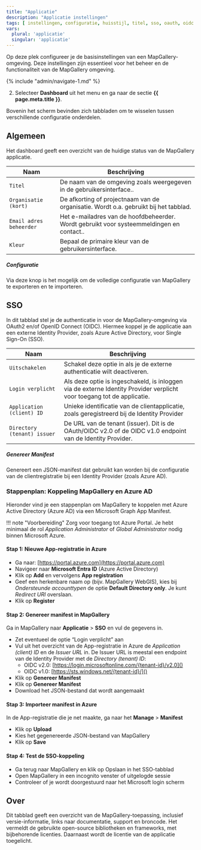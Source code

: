 ```yaml
---
title: "Applicatie"
description: "Applicatie instellingen"
tags: [ instellingen, configuratie, huisstijl, titel, sso, oauth, oidc ]
vars:
  plural: 'applicatie'
  singular: 'applicatie'
---
```


Op deze plek configureer je de basisinstellingen van een MapGallery-omgeving. Deze instellingen zijn essentieel voor het
beheer en de functionaliteit van de MapGallery omgeving.

{% include "admin/navigate-1.md" %}

2. Selecteer **Dashboard** uit het menu en ga naar de sectie **{{ page.meta.title }}**.

Bovenin het scherm bevinden zich tabbladen om te wisselen tussen verschillende configuratie onderdelen.

## Algemeen

Het dashboard geeft een overzicht van de huidige status van de MapGallery applicatie.

| Naam                    | Beschrijving                                                                             |
|-------------------------|------------------------------------------------------------------------------------------|
| `Titel`                 | De naam van de omgeving zoals weergegeven in de gebruikersinterface..                    |
| `Organisatie (kort)`    | De afkorting of projectnaam van de organisatie. Wordt o.a. gebruikt bij het tabblad.     |
| `Email adres beheerder` | Het e-mailadres van de hoofdbeheerder. Wordt gebruikt voor systeemmeldingen en contact.. |
| `Kleur`                 | Bepaal de primaire kleur van de gebruikersinterface.                                     |

##### Configuratie

Via deze knop is het mogelijk om de volledige configuratie van MapGallery te exporteren en te importeren.

## SSO

In dit tabblad stel je de authenticatie in voor de MapGallery-omgeving via OAuth2 en/of OpenID Connect (OIDC). Hiermee
koppel je de applicatie aan een externe Identity Provider, zoals Azure Active Directory, voor Single Sign-On (SSO).

| Naam                        | Beschrijving                                                                                                           |
|-----------------------------|------------------------------------------------------------------------------------------------------------------------|
| `Uitschakelen`              | Schakel deze optie in als je de externe authenticatie wilt deactiveren.                                                |
| `Login verplicht`           | Als deze optie is ingeschakeld, is inloggen via de externe Identity Provider verplicht voor toegang tot de applicatie. |
| `Application (client) ID`   | Unieke identificatie van de clientapplicatie, zoals geregistreerd bij de Identity Provider                             |
| `Directory (tenant) issuer` | De URL van de tenant (issuer). Dit is de OAuth/OIDC v2.0 of de OIDC v1.0 endpoint van de Identity Provider.            |

##### Genereer Manifest

Genereert een JSON-manifest dat gebruikt kan worden bij de configuratie van de clientregistratie bij een Identity
Provider (zoals Azure AD).

### Stappenplan: Koppeling MapGallery en Azure AD

Hieronder vind je een stappenplan om MapGallery te koppelen met Azure Active Directory (Azure AD) via een Microsoft
Graph App Manifest.

!!! note "Voorbereiding"
    Zorg voor toegang tot Azure Portal. Je hebt minimaal de rol _Application Administrator_ of _Global Administrator_ nodig
    binnen Microsoft Azure.

#### Stap 1: Nieuwe App-registratie in Azure

* Ga naar: [https://portal.azure.com](https://portal.azure.com)
* Navigeer naar **Microsoft Entra ID** (Azure Active Directory)
* Klik op **Add** en vervolgens **App registration**
* Geef een herkenbare naam op (bijv. MapGallery WebGIS), kies bij _Ondersteunde accounttypen_ de optie **Default
  Directory only**. Je kunt _Redirect URI_ overslaan.
* Klik op **Register**

#### Stap 2: Genereer manifest in MapGallery

Ga in MapGallery naar **Applicatie** > **SSO** en vul de gegevens in.

* Zet eventueel de optie “Login verplicht” aan
* Vul uit het overzicht van de App-registratie in Azure de _Application (client) ID_ en de _Issuer URL_ in. De Issuer URL is
  meestal een endpoint van de Identity Provider met de _Directory (tenant) ID_:
    * OIDC v2.0: [https://login.microsoftonline.com/{tenant-id}/v2.0]()
    * OIDC v1.0: [https://sts.windows.net/{tenant-id}/]()
* Klik op **Genereer Manifest**
* Klik op **Genereer Manifest**
* Download het JSON-bestand dat wordt aangemaakt

#### Stap 3: Importeer manifest in Azure

In de App-registratie die je net maakte, ga naar het **Manage** > **Manifest**

* Klik op **Upload**
* Kies het gegenereerde JSON-bestand van MapGallery
* Klik op **Save**

#### Stap 4: Test de SSO-koppeling

* Ga terug naar MapGallery en klik op Opslaan in het SSO-tabblad
* Open MapGallery in een incognito venster of uitgelogde sessie
* Controleer of je wordt doorgestuurd naar het Microsoft login scherm

## Over

Dit tabblad geeft een overzicht van de MapGallery-toepassing, inclusief versie-informatie, links naar
documentatie, support en broncode. Het vermeldt de gebruikte open-source bibliotheken en frameworks, met bijbehorende
licenties. Daarnaast wordt de licentie van de applicatie toegelicht.

